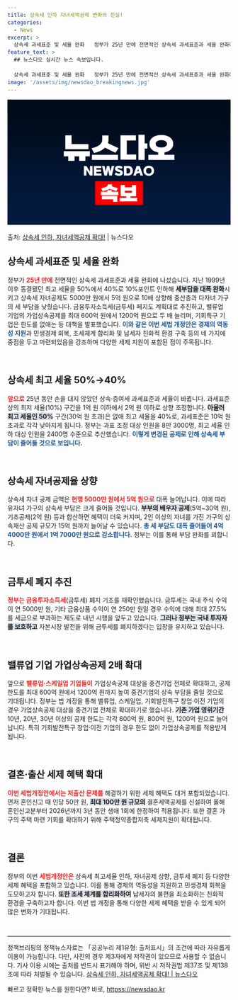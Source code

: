 ```yaml
---
title: 상속세 인하 자녀세액공제 변화의 진실!
categories:
  - News
excerpt: >
  상속세 과세표준 및 세율 완화   정부가 25년 만에 전면적인 상속세 과세표준과 세율 완화에 나섰습니다. 지…
feature_text: >
  ## 뉴스다오 실시간 뉴스 속보입니다.

  상속세 과세표준 및 세율 완화   정부가 25년 만에 전면적인 상속세 과세표준과 세율 완화에 나섰습니다. 지…
image: '/assets/img/newsdao_breakingnews.jpg'
---
```


![뉴스다오 속보](/assets/img/newsdao_breakingnews.jpg)

<p>출처: <a href="httpss://newsdao.kr/5046" rel="dofollow">상속세 인하, 자녀세액공제 확대!</a> | 뉴스다오</p>

<h2 data-ke-size="size26">상속세 과세표준 및 세율 완화</h2>

<p data-ke-size="size16">정부가 <b><span style="color: #ee2323;">25년 만에</span></b> 전면적인 상속세 과세표준과 세율 완화에 나섰습니다. 지난 1999년 이후 동결됐던 최고 세율을 50%에서 40%로 10%포인트 인하해 <b><span style="background-color: #21538527;">세부담을 대폭 완화</span></b>시키고 상속세 자녀공제도 5000만 원에서 5억 원으로 10배 상향해 중산층과 다자녀 가구의 세 부담을 낮췄습니다. 금융투자소득세(금투세) 페지도 계획대로 추진하고, 밸류업 기업의 가업상속공제를 최대 600억 원에서 1200억 원으로 두 배 늘리며, 기회특구 기업은 한도를 없애는 등 대책을 발표했습니다. <b><span style="color: #1a5490;">이와 같은 이번 세법 개정안은 경제의 역동성 지원</span></b>과 민생경제 회복, 조세체계 합리화 및 납세자 친화적 환경 구축 등의 네 가지에 중점을 두고 마련되었음을 강조하며 다양한 세제 지원이 포함된 점이 주목됩니다.</p>

<p data-ke-size="size16">&nbsp;</p>

<h2 data-ke-size="size26">상속세 최고 세율 50%→40%</h2>

<p data-ke-size="size16"><b><span style="color: #ee2323;">앞으로</span></b> 25년 동안 손을 대지 않았던 상속·증여세 과세표준과 세율이 바뀝니다. 과세표준상의 최저 세율(10%) 구간을 1억 원 이하에서 2억 원 이하로 상향 조정합니다. <b><span style="background-color: #21538527;">아울러 최고 세율인 50%</span></b> 구간(30억 원 초과)은 없애 최고 세율을 40%로, 과세표준은 10억 원 초과로 각각 낮아지게 됩니다. 정부는 과표 조정 대상 인원을 8만 3000명, 최고 세율 인하 대상 인원을 2400명 수준으로 추산했습니다. <b><span style="color: #1a5490;">이렇게 변경된 공제로 인해 상속세 부담이 줄어들 것으로 보입니다.</span></b></p>

<p data-ke-size="size16">&nbsp;</p>

<h2 data-ke-size="size26">상속세 자녀공제율 상향</h2>

<p data-ke-size="size16">상속세 자녀 공제 금액은 <b><span style="color: #ee2323;">현행 5000만 원에서 5억 원으로</span></b> 대폭 늘어납니다. 이에 따라 유자녀 가구의 상속세 부담은 크게 줄어들 것입니다. <b><span style="background-color: #21538527;">부부의 배우자 공제</span></b>(5억~30억 원), 기초공제(2억 원) 등과 합산하면 혜택이 더욱 커지며, 2인 이상의 자녀를 가진 가구의 상속재산 공제 규모가 15억 원까지 늘어날 수 있습니다. <b><span style="color: #1a5490;">총 세 부담도 대폭 줄어들어 4억 4000만 원에서 1억 7000만 원으로 감소합니다.</span></b> 정부는 이를 통해 부담 완화를 꾀합니다.</p>

<p data-ke-size="size16">&nbsp;</p>

<h2 data-ke-size="size26">금투세 폐지 추진</h2>

<p data-ke-size="size16"><b><span style="color: #ee2323;">정부는 금융투자소득세</span></b>(금투세) 폐지 기조를 재확인했습니다. 금투세는 국내 주식 수익이 연 5000만 원, 기타 금융상품 수익이 연 250만 원일 경우 수익에 대해 최대 27.5%를 세금으로 부과하는 제도로 내년 시행을 앞두고 있습니다. <b><span style="background-color: #21538527;">그러나 정부는 국내 투자자를 보호하고</span></b> 자본시장 발전을 위해 금투세를 폐지하겠다는 입장을 유지하고 있습니다.</p>

<p data-ke-size="size16">&nbsp;</p>

<h2 data-ke-size="size26">밸류업 기업 가업상속공제 2배 확대</h2>

<p data-ke-size="size16">앞으로 <b><span style="color: #ee2323;">밸류업·스케일업 기업들이</span></b> 가업상속공제 대상을 중견기업 전체로 확대하고, 공제 한도를 최대 600억 원에서 1200억 원까지 높여 중견기업의 상속 부담을 줄일 것으로 기대됩니다. 정부는 법 개정을 통해 밸류업, 스케일업, 기회발전특구 창업·이전 기업의 경우 가업상속공제 대상을 중견기업 전체로 확대하기로 했습니다. <b><span style="background-color: #21538527;">기존 가업 영위기간</span></b> 10년, 20년, 30년 이상의 공제 한도는 각각 600억 원, 800억 원, 1200억 원으로 늘어납니다. 특히 기회발전특구 창업·이전 기업의 경우 한도 없이 가업상속공제를 적용받게 됩니다.</p>

<p data-ke-size="size16">&nbsp;</p>

<h2 data-ke-size="size26">결혼·출산 세제 혜택 확대</h2>

<p data-ke-size="size16"><b><span style="color: #ee2323;">이번 세법개정안에서는 저출산 문제를</span></b> 해결하기 위한 세제 혜택도 대거 포함되었습니다. 먼저 혼인신고 때 인당 50만 원, <b><span style="background-color: #21538527;">최대 100만 원 규모의</span></b> 결혼세액공제를 신설하여 올해 혼인신고분부터 2026년까지 3년 동안 생애 1회에 한정하여 적용됩니다. 또한 결혼 가구의 주택 마련 기회를 확대하기 위해 주택청약종합저축 세제지원이 확대됩니다.</p>

<p data-ke-size="size16">&nbsp;</p>

<h2 data-ke-size="size26">결론</h2>

<p data-ke-size="size16">정부의 이번 <b><span style="color: #ee2323;">세법개정안은</span></b> 상속세 최고세율 인하, 자녀공제 상향, 금투세 폐지 등 다양한 세제 혜택을 포함하고 있습니다. 이를 통해 경제의 역동성을 지원하고 민생경제 회복을 도모하고자 합니다. <b><span style="background-color: #21538527;">또한 조세 체계를 합리화하여</span></b> 납세자의 불편을 최소화하는 친화적 환경을 구축하고자 합니다. 이번 법 개정을 통해 다양한 세제 혜택을 받을 수 있게 되어 많은 변화가 기대됩니다.</p>

<p data-ke-size="size16">&nbsp;</p>

<hr style="height: 1px; border: 0; border-top: 1px solid #ccc;" />

<p data-ke-size="size16">정책브리핑의 정책뉴스자료는 「공공누리 제1유형: 출처표시」의 조건에 따라 자유롭게 이용이 가능합니다. 다만, 사진의 경우 제3자에게 저작권이 있으므로 사용할 수 없습니다. 기사 이용 시에는 출처를 반드시 표기해야 하며, 위반 시 저작권법 제37조 및 제138조에 따라 처벌될 수 있습니다. <a href="httpss://newsdao.kr/5046">상속세 인하, 자녀세액공제 확대! | 뉴스다오</a></p> 

빠르고 정확한 뉴스를 원한다면? 바로, <a href="httpss://newsdao.kr" rel="dofollow">httpss://newsdao.kr</a>


